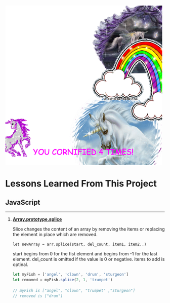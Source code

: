 ![index.html](screenshot/KeySequenceDetection.png)

Lessons Learned From This Project 
==================================

## JavaScript
---

1. [**Array.prototype.splice**](https://developer.mozilla.org/en-US/docs/Web/JavaScript/Reference/Global_Objects/Array/splice)

    Slice changes the content of an array by removing the items or replacing the element in place which are removed.
    
    ```
    let newArray = arr.splice(start, del_count, item1, item2..)
    ```
    start begins from 0 for the fist element and begins from -1 for the last element. del_count is omitted if the value is 0 or negative. items to add is optinal.

    ```JavaScript
    let myFish = ['angel', 'clown', 'drum', 'sturgeon']
    let removed = myFish.splice(2, 1, 'trumpet')

    // myFish is ["angel", "clown", "trumpet" ,"sturgeon"]
    // removed is ["drum"]
    ```


